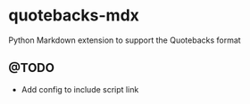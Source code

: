 # quotebacks-mdx
Python Markdown extension to support the Quotebacks format



## @TODO

- Add config to include script link
